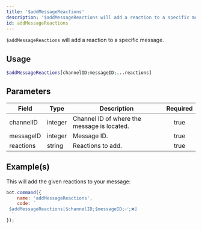 ```yaml
---
title: '$addMessageReactions'
description: '$addMessageReactions will add a reaction to a specific message.'
id: addMessageReactions
---
```


`$addMessageReactions` will add a reaction to a specific message.

## Usage

```php
$addMessageReactions[channelID;messageID;...reactions]
```

## Parameters

| Field     | Type    | Description                                 | Required |
| --------- | ------- | ------------------------------------------- |:--------:|
| channelID | integer | Channel ID of where the message is located. |   true   |
| messageID | integer | Message ID.                                 |   true   |
| reactions | string  | Reactions to add.                           |   true   |

## Example(s)

This will add the given reactions to your message:

```javascript
bot.command({
    name: 'addMessageReactions',
    code: `
 $addMessageReactions[$channelID;$messageID;✅;❌]
  `
});
```
